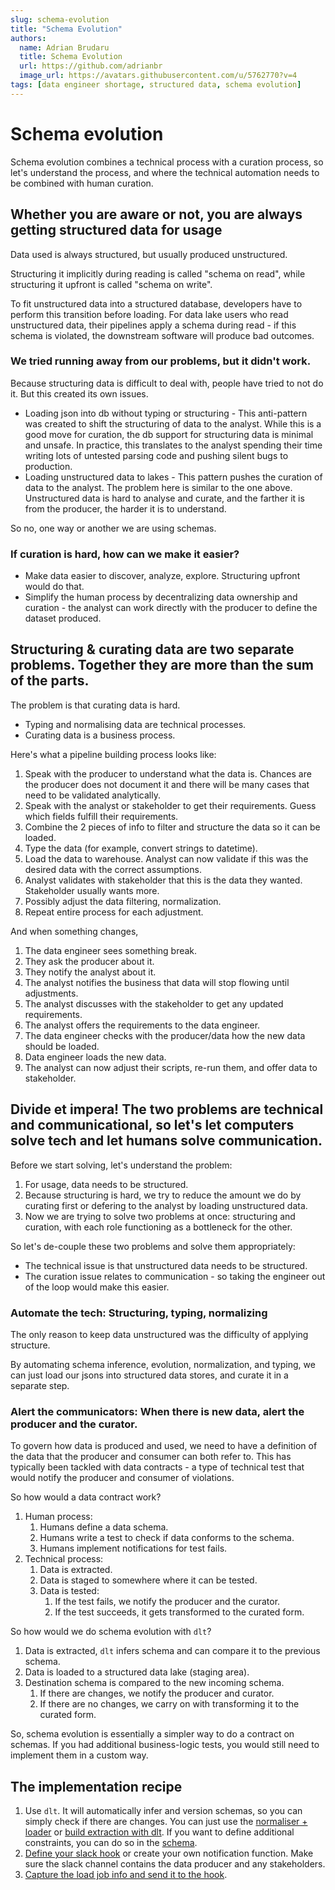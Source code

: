 ```yaml
---
slug: schema-evolution
title: "Schema Evolution"
authors:
  name: Adrian Brudaru
  title: Schema Evolution
  url: https://github.com/adrianbr
  image_url: https://avatars.githubusercontent.com/u/5762770?v=4
tags: [data engineer shortage, structured data, schema evolution]
---
```


# Schema evolution

Schema evolution combines a technical process with a curation process, so let's understand the
process, and where the technical automation needs to be combined with human curation.

## Whether you are aware or not, you are always getting structured data for usage

Data used is always structured, but usually produced unstructured.

Structuring it implicitly during reading is called "schema on read", while structuring it upfront is
called "schema on write".

To fit unstructured data into a structured database, developers have to perform this transition
before loading. For data lake users who read unstructured data, their pipelines apply a schema
during read - if this schema is violated, the downstream software will produce bad outcomes.

### We tried running away from our problems, but it didn't work.

Because structuring data is difficult to deal with, people have tried to not do it. But this created
its own issues.

- Loading json into db without typing or structuring - This anti-pattern was created to shift the
  structuring of data to the analyst. While this is a good move for curation, the db support for
  structuring data is minimal and unsafe. In practice, this translates to the analyst spending their
  time writing lots of untested parsing code and pushing silent bugs to production.
- Loading unstructured data to lakes - This pattern pushes the curation of data to the analyst. The
  problem here is similar to the one above. Unstructured data is hard to analyse and curate, and the
  farther it is from the producer, the harder it is to understand.

So no, one way or another we are using schemas.

### If curation is hard, how can we make it easier?

- Make data easier to discover, analyze, explore. Structuring upfront would do that.
- Simplify the human process by decentralizing data ownership and curation - the analyst can work
  directly with the producer to define the dataset produced.

## Structuring & curating data are two separate problems. Together they are more than the sum of the parts.

The problem is that curating data is hard.

- Typing and normalising data are technical processes.
- Curating data is a business process.

Here's what a pipeline building process looks like:

1. Speak with the producer to understand what the data is. Chances are the producer does not
   document it and there will be many cases that need to be validated analytically.
1. Speak with the analyst or stakeholder to get their requirements. Guess which fields fulfill their
   requirements.
1. Combine the 2 pieces of info to filter and structure the data so it can be loaded.
1. Type the data (for example, convert strings to datetime).
1. Load the data to warehouse. Analyst can now validate if this was the desired data with the
   correct assumptions.
1. Analyst validates with stakeholder that this is the data they wanted. Stakeholder usually wants
   more.
1. Possibly adjust the data filtering, normalization.
1. Repeat entire process for each adjustment.

And when something changes,

1. The data engineer sees something break.
1. They ask the producer about it.
1. They notify the analyst about it.
1. The analyst notifies the business that data will stop flowing until adjustments.
1. The analyst discusses with the stakeholder to get any updated requirements.
1. The analyst offers the requirements to the data engineer.
1. The data engineer checks with the producer/data how the new data should be loaded.
1. Data engineer loads the new data.
1. The analyst can now adjust their scripts, re-run them, and offer data to stakeholder.

## Divide et impera! The two problems are technical and communicational, so let's let computers solve tech and let humans solve communication.

Before we start solving, let's understand the problem:

1. For usage, data needs to be structured.
1. Because structuring is hard, we try to reduce the amount we do by curating first or defering to
   the analyst by loading unstructured data.
1. Now we are trying to solve two problems at once: structuring and curation, with each role
   functioning as a bottleneck for the other.

So let's de-couple these two problems and solve them appropriately:

- The technical issue is that unstructured data needs to be structured.
- The curation issue relates to communication - so taking the engineer out of the loop would make
  this easier.

### Automate the tech: Structuring, typing, normalizing

The only reason to keep data unstructured was the difficulty of applying structure.

By automating schema inference, evolution, normalization, and typing, we can just load our jsons
into structured data stores, and curate it in a separate step.

### Alert the communicators: When there is new data, alert the producer and the curator.

To govern how data is produced and used, we need to have a definition of the data that the producer
and consumer can both refer to. This has typically been tackled with data contracts - a type of
technical test that would notify the producer and consumer of violations.

So how would a data contract work?

1. Human process:
   1. Humans define a data schema.
   1. Humans write a test to check if data conforms to the schema.
   1. Humans implement notifications for test fails.
1. Technical process:
   1. Data is extracted.
   1. Data is staged to somewhere where it can be tested.
   1. Data is tested:
      1. If the test fails, we notify the producer and the curator.
      1. If the test succeeds, it gets transformed to the curated form.

So how would we do schema evolution with `dlt`?

1. Data is extracted, `dlt` infers schema and can compare it to the previous schema.
1. Data is loaded to a structured data lake (staging area).
1. Destination schema is compared to the new incoming schema.
   1. If there are changes, we notify the producer and curator.
   1. If there are no changes, we carry on with transforming it to the curated form.

So, schema evolution is essentially a simpler way to do a contract on schemas. If you had additional
business-logic tests, you would still need to implement them in a custom way.

## The implementation recipe

1. Use `dlt`. It will automatically infer and version schemas, so you can simply check if there are
   changes. You can just use the [normaliser + loader](/docs/website/docs/general-usage/pipeline) or
   [build extraction with dlt](/docs/website/docs/general-usage/resource). If you want to define additional
   constraints, you can do so in the [schema](/docs/website/docs//general-usage/schema).
1. [Define your slack hook](/docs/website/docs/running-in-production/running#using-slack-to-send-messages) or
   create your own notification function. Make sure the slack channel contains the data producer and
   any stakeholders.
1. [Capture the load job info and send it to the hook](/docs/website/docs//running-in-production/running#inspect-save-and-alert-on-schema-changes).
